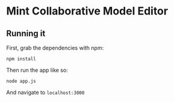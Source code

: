 # Mint Collaborative Model Editor

## Running it

First, grab the dependencies with npm:

    npm install

Then run the app like so:

    node app.js

And navigate to `localhost:3000`